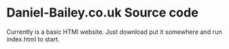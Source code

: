 # Daniel-Bailey.co.uk Source code
Currently is a basic HTMl website. Just download put it somewhere and run index.html to start.
